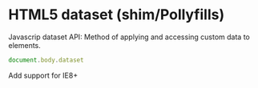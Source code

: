 # HTML5 dataset (shim/Pollyfills)
Javascrip dataset API: Method of applying and accessing custom data to elements.
```Javascript
document.body.dataset
```
Add support for IE8+
